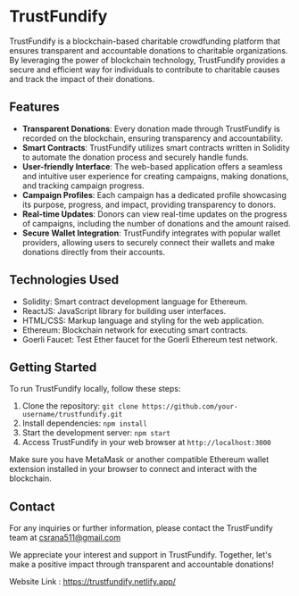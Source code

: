 # TrustFundify

TrustFundify is a blockchain-based charitable crowdfunding platform that ensures transparent and accountable donations to charitable organizations. By leveraging the power of blockchain technology, TrustFundify provides a secure and efficient way for individuals to contribute to charitable causes and track the impact of their donations.

## Features

- **Transparent Donations**: Every donation made through TrustFundify is recorded on the blockchain, ensuring transparency and accountability.
- **Smart Contracts**: TrustFundify utilizes smart contracts written in Solidity to automate the donation process and securely handle funds.
- **User-friendly Interface**: The web-based application offers a seamless and intuitive user experience for creating campaigns, making donations, and tracking campaign progress.
- **Campaign Profiles**: Each campaign has a dedicated profile showcasing its purpose, progress, and impact, providing transparency to donors.
- **Real-time Updates**: Donors can view real-time updates on the progress of campaigns, including the number of donations and the amount raised.
- **Secure Wallet Integration**: TrustFundify integrates with popular wallet providers, allowing users to securely connect their wallets and make donations directly from their accounts.

## Technologies Used

- Solidity: Smart contract development language for Ethereum.
- ReactJS: JavaScript library for building user interfaces.
- HTML/CSS: Markup language and styling for the web application.
- Ethereum: Blockchain network for executing smart contracts.
- Goerli Faucet: Test Ether faucet for the Goerli Ethereum test network.

## Getting Started

To run TrustFundify locally, follow these steps:

1. Clone the repository: `git clone https://github.com/your-username/trustfundify.git`
2. Install dependencies: `npm install`
3. Start the development server: `npm start`
4. Access TrustFundify in your web browser at `http://localhost:3000`

Make sure you have MetaMask or another compatible Ethereum wallet extension installed in your browser to connect and interact with the blockchain.

## Contact

For any inquiries or further information, please contact the TrustFundify team at csrana511@gmail.com

We appreciate your interest and support in TrustFundify. Together, let's make a positive impact through transparent and accountable donations!

Website Link : https://trustfundify.netlify.app/
